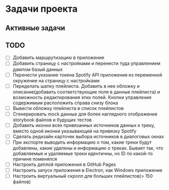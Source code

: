 # Задачи проекта

## Активные задачи

## TODO

- [ ] Добавить маршрутизацию в приложение
- [ ] Добавить страницу с настройками и перенести туда управлением дампом базый данных
- [ ] Перенести указание токена Spotify API приложения из переменной окружение на страницу с настройками
- [ ] Переделать шапку плейлиста. Добавить в нее обложку и описание(добавить соответствующие поля в данные плейлиста) и возможность редактирования этих полей. Кнопки управления содержимым расположить справа снизу блока
- [ ] Вывести обложку плейлиста в список плейлистов
- [ ] Сгенерировать mock данные для более наглядного отображения storybook файлов и будущих тестов
- [ ] Добавить иконки всех привязанных источников данных к треку, вместо одной иконки указывающей на привязку Spotify
- [ ] Сделать редизайн карточек выбора источников в диалоговых окнах
- [ ] При экспорте выводить информацию о том, какие треки будут добавлены, какие удалены и информацию о треках. Бывает так, что добавляемые и удаляемые треки идентичны, но ID по какой-то причине поменялся
- [ ] Настроить деплой приложения в GitHub Pages
- [ ] Настроить запуск приложения в Electron, как Windows приложение
- [ ] Настроить виртуальный скролл для больших плейлистов(> 150 файлов)
